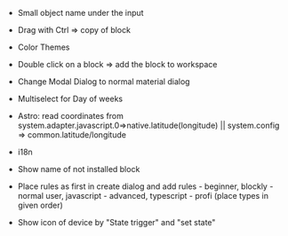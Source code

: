 - Small object name under the input
- Drag with Ctrl => copy of block
- Color Themes
- Double click on a block => add the block to workspace
- Change Modal Dialog to normal material dialog
- Multiselect for Day of weeks
- Astro: read coordinates from 
  system.adapter.javascript.0=>native.latitude(longitude) ||
  system.config => common.latitude/longitude

- i18n  
- Show name of not installed block

- Place rules as first in create dialog and add 
  rules - beginner, blockly - normal user, javascript - advanced, typescript - profi
  (place types in given order)
- Show icon of device by "State trigger" and "set state" 